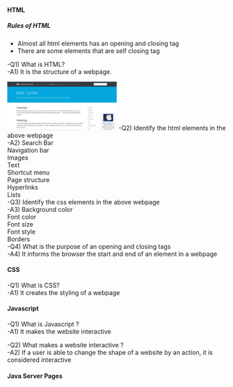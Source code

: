 #### HTML
##### Rules of HTML
- Almost all html elements has an opening and closing tag <br/>
- There are some elements that are self closing tag <br/>


-Q1) What is HTML? <br/>
-A1) It is the structure of a webpage.

  
<img src="/assets/html_example.PNG" alt="MarineGEO circle logo" width="50%"/>  
-Q2) Identify the html elements in the above webpage <br/>
-A2) Search Bar <br/>
     Navigation bar <br/>
     Images <br/>
     Text <br/>
     Shortcut menu <br/>
     Page structure <br/>
     Hyperlinks <br/>
     Lists <br/>
-Q3) Identify the css elements in the above webpage <br/>
-A3) Background color <br/>
Font color <br/>
Font size <br/>
Font style <br/>
Borders <br/>
-Q4) What is the purpose of an opening and closing tags <br/>
-A4) It informs the browser the start and end of an element in a webpage <br/>
     

#### CSS
-Q1) What is CSS? <br/>
-A1) It creates the styling of a webpage <br/>

#### Javascript
-Q1) What is Javascript ? <br/>
-A1) It makes the website interactive <br/>

-Q2) What makes a website interactive ? <br/>
-A2) If a user is able to change the shape of a website by an action, it is considered interactive <br/>

#### Java Server Pages
